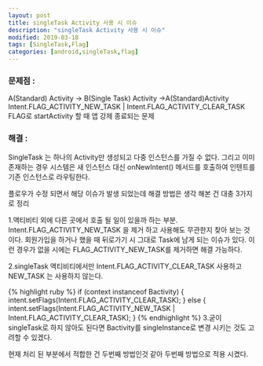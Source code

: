 ```yaml
---
layout: post
title: singleTask Activity 사용 시 이슈
description: "singleTask Activity 사용 시 이슈"
modified: 2019-03-18
tags: [SingleTask,Flag]
categories: [android,singleTask,flag]
---
```


### 문제점 : 
A(Standard) Activity -> B(Single Task) Activity ->A(Standard)Activity Intent.FLAG_ACTIVITY_NEW_TASK | Intent.FLAG_ACTIVITY_CLEAR_TASK  FLAG로 startActivity 할 때 앱 강제 종료되는 문제 

### 해결 : 
SingleTask 는 하나의 Activity만 생성되고 다중 인스턴스를 가질 수 없다. 그리고 이미 존재하는 경우 시스템은 새 인스턴스 대신 onNewIntent() 메서드를 호출하여 인텐트를 기존 인스턴스로 라우팅한다.

플로우가 수정 되면서 해당 이슈가 발생 되었는데 해결 방법은 생각 해본 건 대충 3가지로 정리

1.액티비티 외에 다른 곳에서 호출 될 일이 있을까 하는 부분. Intent.FLAG_ACTIVITY_NEW_TASK 을 제거 하고 사용해도 무관한지 찾아 보는 것이다. 회원가입을 하거나 했을 때 뒤로가기 시 그대로 Task에 남게 되는 이슈가 있다. 이런 경우가 없을 시에는 FLAG_ACTIVITY_NEW_TASK를 제거하면 해결 가능하다.

2.singleTask 액티비티에서만 Intent.FLAG_ACTIVITY_CLEAR_TASK 사용하고 NEW_TASK 는 사용하지 않는다.

{% highlight ruby %}
    if (context instanceof Bactivity) {
            intent.setFlags(Intent.FLAG_ACTIVITY_CLEAR_TASK);
        } else {
            intent.setFlags(Intent.FLAG_ACTIVITY_NEW_TASK | Intent.FLAG_ACTIVITY_CLEAR_TASK);
        }
{% endhighlight %}
3.굳이 singleTask로 하지 않아도 된다면 Bactivity를 singleInstance로 변경 시키는 것도 고려할 수 있겠다.

현재 처리 된 부분에서 적합한 건 두번째 방법인것 같아 두번째 방법으로 적용 시켰다.